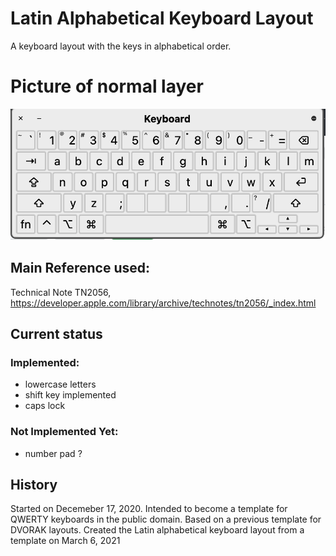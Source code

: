 # Latin Alphabetical Keyboard Layout 
A keyboard layout with the keys in alphabetical order.


# Picture of normal layer

![Top row is abcdefghijklm](https://raw.githubusercontent.com/elsanussi-s-mneina/latin-alphabetical/main/Latin%20Alphabetical%20normal%20layer.png) 


## Main Reference used:
Technical Note TN2056,
https://developer.apple.com/library/archive/technotes/tn2056/_index.html

## Current status
### Implemented:
- lowercase letters
- shift key implemented
- caps lock

### Not Implemented Yet:
- number pad ?


## History
Started on Decemeber 17, 2020. Intended to become a template for QWERTY keyboards in the public domain. Based on a previous template for DVORAK layouts.
Created the Latin alphabetical keyboard layout from a template on March 6, 2021
